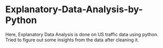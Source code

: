 # Explanatory-Data-Analysis-by-Python
Here, Explanatory Data Analysis is done on US traffic data using python. Tried to figure out some insights from the data after cleaning it.
